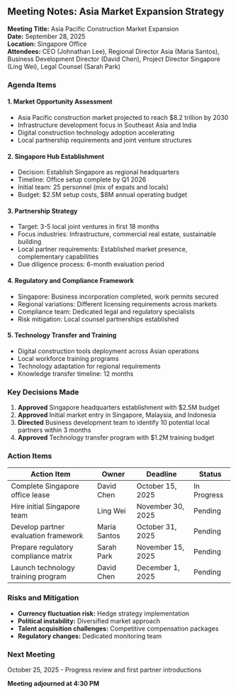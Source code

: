 ## Meeting Notes: Asia Market Expansion Strategy

**Meeting Title:** Asia Pacific Construction Market Expansion  
**Date:** September 28, 2025  
**Location:** Singapore Office  
**Attendees:** CEO (Johnathan Lee), Regional Director Asia (Maria Santos), Business Development Director (David Chen), Project Director Singapore (Ling Wei), Legal Counsel (Sarah Park)  

### Agenda Items

#### 1. Market Opportunity Assessment
- Asia Pacific construction market projected to reach $8.2 trillion by 2030
- Infrastructure development focus in Southeast Asia and India
- Digital construction technology adoption accelerating
- Local partnership requirements and joint venture structures

#### 2. Singapore Hub Establishment
- Decision: Establish Singapore as regional headquarters
- Timeline: Office setup complete by Q1 2026
- Initial team: 25 personnel (mix of expats and locals)
- Budget: $2.5M setup costs, $8M annual operating budget

#### 3. Partnership Strategy
- Target: 3-5 local joint ventures in first 18 months
- Focus industries: Infrastructure, commercial real estate, sustainable building
- Local partner requirements: Established market presence, complementary capabilities
- Due diligence process: 6-month evaluation period

#### 4. Regulatory and Compliance Framework
- Singapore: Business incorporation completed, work permits secured
- Regional variations: Different licensing requirements across markets
- Compliance team: Dedicated legal and regulatory specialists
- Risk mitigation: Local counsel partnerships established

#### 5. Technology Transfer and Training
- Digital construction tools deployment across Asian operations
- Local workforce training programs
- Technology adaptation for regional requirements
- Knowledge transfer timeline: 12 months

### Key Decisions Made

1. **Approved** Singapore headquarters establishment with $2.5M budget
2. **Approved** Initial market entry in Singapore, Malaysia, and Indonesia
3. **Directed** Business development team to identify 10 potential local partners within 3 months
4. **Approved** Technology transfer program with $1.2M training budget

### Action Items

| Action Item | Owner | Deadline | Status |
|-------------|-------|----------|--------|
| Complete Singapore office lease | David Chen | October 15, 2025 | In Progress |
| Hire initial Singapore team | Ling Wei | November 30, 2025 | Pending |
| Develop partner evaluation framework | Maria Santos | October 31, 2025 | Pending |
| Prepare regulatory compliance matrix | Sarah Park | November 15, 2025 | Pending |
| Launch technology training program | David Chen | December 1, 2025 | Pending |

### Risks and Mitigation

- **Currency fluctuation risk:** Hedge strategy implementation
- **Political instability:** Diversified market approach
- **Talent acquisition challenges:** Competitive compensation packages
- **Regulatory changes:** Dedicated monitoring team

### Next Meeting
October 25, 2025 - Progress review and first partner introductions

**Meeting adjourned at 4:30 PM**